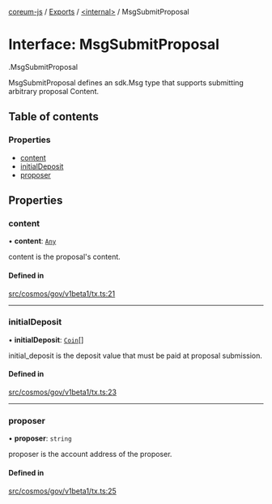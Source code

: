 [coreum-js](../README.md) / [Exports](../modules.md) / [<internal\>](../modules/internal_.md) / MsgSubmitProposal

# Interface: MsgSubmitProposal

[<internal>](../modules/internal_.md).MsgSubmitProposal

MsgSubmitProposal defines an sdk.Msg type that supports submitting arbitrary
proposal Content.

## Table of contents

### Properties

- [content](internal_.MsgSubmitProposal-1.md#content)
- [initialDeposit](internal_.MsgSubmitProposal-1.md#initialdeposit)
- [proposer](internal_.MsgSubmitProposal-1.md#proposer)

## Properties

### content

• **content**: [`Any`](../modules/internal_.md#any)

content is the proposal's content.

#### Defined in

[src/cosmos/gov/v1beta1/tx.ts:21](https://github.com/PyramydLabs/coreum-js/blob/987bc3b/src/cosmos/gov/v1beta1/tx.ts#L21)

___

### initialDeposit

• **initialDeposit**: [`Coin`](../modules/internal_.md#coin)[]

initial_deposit is the deposit value that must be paid at proposal submission.

#### Defined in

[src/cosmos/gov/v1beta1/tx.ts:23](https://github.com/PyramydLabs/coreum-js/blob/987bc3b/src/cosmos/gov/v1beta1/tx.ts#L23)

___

### proposer

• **proposer**: `string`

proposer is the account address of the proposer.

#### Defined in

[src/cosmos/gov/v1beta1/tx.ts:25](https://github.com/PyramydLabs/coreum-js/blob/987bc3b/src/cosmos/gov/v1beta1/tx.ts#L25)

